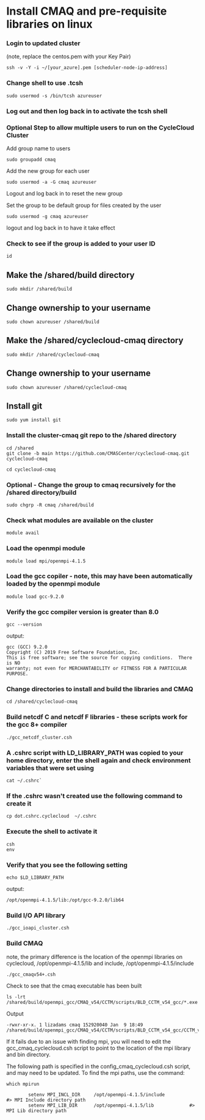 # Install CMAQ and pre-requisite libraries on linux

### Login to updated cluster
(note, replace the centos.pem with your Key Pair)

```
ssh -v -Y -i ~/[your_azure].pem [scheduler-node-ip-address]
```


### Change shell to use .tcsh

```
sudo usermod -s /bin/tcsh azureuser
```

### Log out and then log back in to activate the tcsh shell


### Optional Step to allow multiple users to run on the CycleCloud Cluster

Add group name to users

```
sudo groupadd cmaq
```

Add the new group for each user

```
sudo usermod -a -G cmaq azureuser
```


Logout and log back in to reset the new group 


Set the group to be default group for files created by the user

```
sudo usermod -g cmaq azureuser
```

logout and log back in to have it take effect

### Check to see if the group is added to your user ID

```
id
```

## Make the /shared/build directory

```
sudo mkdir /shared/build
```

## Change ownership to your username

```
sudo chown azureuser /shared/build
```

## Make the /shared/cyclecloud-cmaq directory

```
sudo mkdir /shared/cyclecloud-cmaq
```

## Change ownership to your username

```
sudo chown azureuser /shared/cyclecloud-cmaq
```

## Install git

```
sudo yum install git
```


### Install the cluster-cmaq git repo to the /shared directory

```
cd /shared
git clone -b main https://github.com/CMASCenter/cyclecloud-cmaq.git cyclecloud-cmaq
```

```
cd cyclecloud-cmaq
```

### Optional - Change the group to cmaq recursively for the /shared directory/build

```
sudo chgrp -R cmaq /shared/build
```

### Check what modules are available on the cluster

```
module avail
```

### Load the openmpi module

```
module load mpi/openmpi-4.1.5 
```

### Load the gcc copiler - note, this may have been automatically loaded by the openmpi module

```
module load gcc-9.2.0
```

### Verify the gcc compiler version is greater than 8.0

```
gcc --version
```

output:

```
gcc (GCC) 9.2.0
Copyright (C) 2019 Free Software Foundation, Inc.
This is free software; see the source for copying conditions.  There is NO
warranty; not even for MERCHANTABILITY or FITNESS FOR A PARTICULAR PURPOSE.
```

### Change directories to install and build the libraries and CMAQ

```
cd /shared/cyclecloud-cmaq
```

### Build netcdf C and netcdf F libraries - these scripts work for the gcc 8+ compiler

```
./gcc_netcdf_cluster.csh
```

### A .cshrc script with LD_LIBRARY_PATH was copied to your home directory, enter the shell again and check environment variables that were set using

```
cat ~/.cshrc`
```

### If the .cshrc wasn't created use the following command to create it

```
cp dot.cshrc.cyclecloud  ~/.cshrc
```

### Execute the shell to activate it

```
csh
env
```

### Verify that you see the following setting

```
echo $LD_LIBRARY_PATH
```

output:

```
/opt/openmpi-4.1.5/lib:/opt/gcc-9.2.0/lib64
```

### Build I/O API library

```
./gcc_ioapi_cluster.csh
```

### Build CMAQ
note, the primary difference is the location of the openmpi libraries on cyclecloud, /opt/openmpi-4.1.5/lib and include, /opt/openmpi-4.1.5/include

```
./gcc_cmaqv54+.csh
```

Check to see that the cmaq executable has been built

```
ls -lrt /shared/build/openmpi_gcc/CMAQ_v54/CCTM/scripts/BLD_CCTM_v54_gcc/*.exe
```

Output
```
-rwxr-xr-x. 1 lizadams cmaq 152920040 Jan  9 18:49 /shared/build/openmpi_gcc/CMAQ_v54/CCTM/scripts/BLD_CCTM_v54_gcc/CCTM_v54.exe
```

If it fails due to an issue with finding mpi, you will need to edit the gcc_cmaq_cyclecloud.csh script to point to the location of the mpi library and bin directory.

The following path is specified in the config_cmaq_cyclecloud.csh script, and may need to be updated.
To find the mpi paths, use the command:

```
which mpirun
```

```
        setenv MPI_INCL_DIR     /opt/openmpi-4.1.5/include              #> MPI Include directory path
        setenv MPI_LIB_DIR      /opt/openmpi-4.1.5/lib             #> MPI Lib directory path
```

